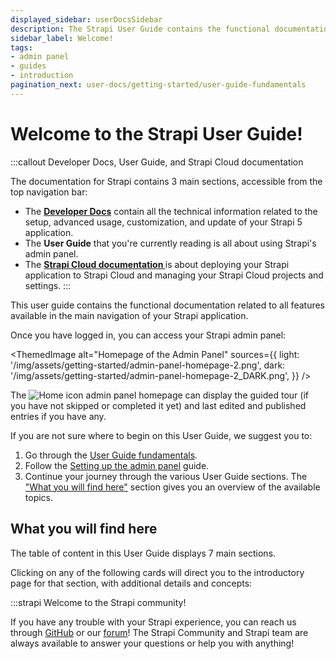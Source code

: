 ```yaml
---
displayed_sidebar: userDocsSidebar
description: The Strapi User Guide contains the functional documentation related to all features available in the main navigation of your Strapi application.
sidebar_label: Welcome!
tags:
- admin panel
- guides
- introduction
pagination_next: user-docs/getting-started/user-guide-fundamentals
---
```


# Welcome to the Strapi User Guide!

:::callout <Icon name="map-pin-area" /> Developer Docs, User Guide, and Strapi Cloud documentation

The documentation for Strapi contains 3 main sections, accessible from the top navigation bar:

- <Icon name="computer-tower" /> The **[Developer Docs](/dev-docs/intro)** contain all the technical information related to the setup, advanced usage, customization, and update of your Strapi 5 application.
- <Icon name="feather" /> The **User Guide** that you're currently reading is all about using Strapi's admin panel.
- <Icon name="cloud" /> The **[Strapi Cloud documentation ](/cloud/intro)** is about deploying your Strapi application to Strapi Cloud and managing your Strapi Cloud projects and settings.
:::

This user guide contains the functional documentation related to all features available in the main navigation of your Strapi application.

Once you have logged in, you can access your Strapi admin panel:

<ThemedImage
alt="Homepage of the Admin Panel"
sources={{
    light: '/img/assets/getting-started/admin-panel-homepage-2.png',
    dark: '/img/assets/getting-started/admin-panel-homepage-2_DARK.png',
  }}
/>

The ![Home icon](/img/assets/icons/v5/House.svg) admin panel homepage can display the guided tour (if you have not skipped or completed it yet) and last edited and published entries if you have any<UpdatedBadge />.

If you are not sure where to begin on this User Guide, we suggest you to:

1. Go through the [User Guide fundamentals](/user-docs/getting-started/user-guide-fundamentals).
2. Follow the [Setting up the admin panel](/user-docs/getting-started/setting-up-admin-panel) guide.
3. Continue your journey through the various User Guide sections. The ["What you will find here"](#what-you-will-find-here) section gives you an overview of the available topics.

## What you will find here

The table of content in this User Guide displays 7 main sections.

Clicking on any of the following cards will direct you to the introductory page for that section, with additional details and concepts:

<CustomDocCardsWrapper>
  <CustomDocCard emoji="📝" title="Content Manager" description="Manage and publish all content types created with the Content-type Builder." link="/user-docs/content-manager" />
  <CustomDocCard emoji="📚" title="Content Type Builder" description="Build your content structure by creating and managing content-types." link="/user-docs/content-type-builder" />
  <CustomDocCard emoji="🗃️" title="Media Library" description="Upload and manage all assets and organize them into folders." link="/user-docs/media-library" />
  <CustomDocCard emoji="📅" title="Releases" description="Arrange entries into containers for publishing and unpublishing actions." link="/user-docs/releases/introduction"/>
  <CustomDocCard emoji="🔐" title="Users, Roles & Permission" description="Assign permission to roles, which are then associated with users." link="/user-docs/users-roles-permissions"/>
  <CustomDocCard emoji="🔗" title="Plugins" description="Find additional functionalities to extend and customize your applications." link="/user-docs/plugins" />
  <CustomDocCard emoji="⚙️" title="General Settings" description="Access features needed set up your Strapi admin panel." link="/user-docs/settings/introduction" />
</CustomDocCardsWrapper>

:::strapi Welcome to the Strapi community!

If you have any trouble with your Strapi experience, you can reach us through [GitHub](https://github.com/strapi/) or our [forum](https://forum.strapi.io/)! The Strapi Community and Strapi team are always available to answer your questions or help you with anything!
